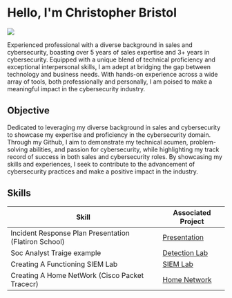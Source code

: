 # Hello, I'm Christopher Bristol
<a href="https://www.linkedin.com/in/christopher-bristol-29096947/"><img src="https://img.shields.io/badge/-LinkedIn-0072b1?&style=for-the-badge&logo=linkedin&logoColor=white" /></a>




Experienced professional with a diverse background in sales and cybersecurity, boasting over 5 years of sales expertise and 3+ years in cybersecurity. Equipped with a unique blend of technical proficiency and exceptional interpersonal skills, I am adept at bridging the gap between technology and business needs. With hands-on experience across a wide array of tools, both professionally and personally, I am poised to make a meaningful impact in the cybersecurity industry.

## Objective


Dedicated to leveraging my diverse background in sales and cybersecurity to showcase my expertise and proficiency in the cybersecurity domain. Through my Github, I aim to demonstrate my technical acumen, problem-solving abilities, and passion for cybersecurity, while highlighting my track record of success in both sales and cybersecurity roles. By showcasing my skills and experiences, I seek to contribute to the advancement of cybersecurity practices and make a positive impact in the industry.

## Skills


| Skill                                         | Associated Project         |
|-----------------------------------------------|----------------------------|
| Incident Response Plan Presentation (Flatiron School)         | <a href="https://github.com/Lonobristol/LonoBristol/blob/main/Capstone%20Presentation%20(12).pdf">Presentation</a>|
| Soc Analyst Traige example | <a href="https://medium.com/@lonobristol/triage-brute-force-alert-97f7250a6ddd">Detection Lab</a>|
| Creating A Functioning SIEM Lab | <a href="https://medium.com/@lonobristol/elastic-siem-lab-6d857f560ea5">SIEM Lab</a>|
| Creating A Home NetWork (Cisco Packet Tracecr) | <a href="https://medium.com/@lonobristol/creating-a-cisco-packet-tracer-network-6588ddcf473a">Home Network</a>|


